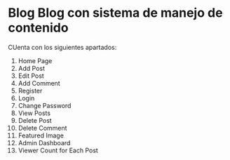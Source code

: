 # Blog Blog con sistema de manejo de contenido 
CUenta con los siguientes apartados:

1) Home Page
2) Add Post
3) Edit Post
4) Add Comment
5) Register
6) Login
7) Change Password
8) View Posts
9) Delete Post
10) Delete Comment
11) Featured Image
12) Admin Dashboard
13) Viewer Count for Each Post
